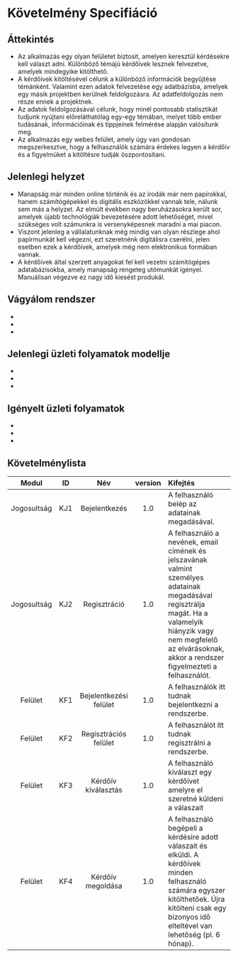 Követelmény Specifiáció
========================

Áttekintés
-----------
- Az alkalmazás egy olyan felületet biztosít, amelyen keresztül kérdésekre kell választ adni. Különböző témájú kérdőívek lesznek felvezetve, amelyek mindegyike kitölthető.
- A kérdőívek kitöltésével célunk a különböző információk begyűjtése témánként. Valamint ezen adatok felvezetése egy adatbázisba, amelyek egy másik projektben kerülnek feldolgozásra. Az adatfeldolgozás nem része ennek a projektnek.
- Az adatok feldolgozásával célunk, hogy minél pontosabb statisztikát tudjunk nyújtani előreláthatólag egy-egy témában, melyet több ember tudásának, információinak és tippjeinek felmérése alapján valósítunk meg.
- Az alkalmazás egy webes felület, amely úgy van gondosan megszerkesztve, hogy a felhasználók számára érdekes legyen a kérdőív és a figyelmüket a kitöltésre tudják öszpontosítani.

Jelenlegi helyzet
------------------
- Manapság már minden online történik és az irodák már nem papírokkal, hanem számítógépekkel és digitális eszközökkel vannak tele, nálunk sem más a helyzet. Az elmúlt években nagy beruházásokra került sor, amelyek újabb technológiák bevezetésére adott lehetőséget, mivel szükséges volt számunkra is versenyképesnek maradni a mai piacon.
- Viszont jelenleg a vállalatunknak még mindig van olyan részlege ahol papírmunkát kell végezni, ezt szeretnénk digitálisra cserélni, jelen esetben ezek a kérdőívek, amelyek még nem elektronikus formában vannak.
- A kérdőívek által szerzett anyagokat fel kell vezetni számítógépes adatabázisokba, amely manapság rengeteg utómunkát igényel. Manuálisan végezve ez nagy idő kiesést produkál.

Vágyálom rendszer
------------------
- 
- 
- 

Jelenlegi üzleti folyamatok modellje
-------------------------------------
- 
- 
- 

Igényelt üzleti folyamatok
---------------------------
- 
- 
- 

Követelménylista
-----------------
| Modul | ID | Név | version | Kifejtés |
| :---: | :---: | :---: | :---: | :--- |
| Jogosultság | KJ1 | Bejelentkezés | 1.0 | A felhasználó belép az adatainak megadásával. |
| Jogosultság | KJ2 | Regisztráció | 1.0 | A felhasználó a nevének, email címének és jelszavának valmint személyes adatainak megadásával regisztrálja magát. Ha a valamelyik hiányzik vagy nem megfelelő az elvárásoknak, akkor a rendszer figyelmezteti a felhasználót.|
| Felület | KF1 | Bejelentkezési felület | 1.0 | A felhasználók itt tudnak bejelentkezni a rendszerbe. |
| Felület | KF2 | Regisztrációs felület | 1.0 | A felhasználót itt tudnak regisztrálni a rendszerbe. |
| Felület | KF3 | Kérdőív kiválasztás | 1.0 | A felhasználó kiválaszt egy kérdőívet amelyre el szeretné küldeni a válaszait |
| Felület | KF4 | Kérdőív megoldása | 1.0 | A felhasználó begépeli a kérdésire adott válaszait és elküldi. A kérdőívek minden felhasználó számára egyszer kitölthetőek. Újra kitölteni csak egy bizonyos idő elteltével van lehetőség (pl. 6 hónap). |
